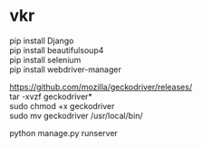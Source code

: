 # vkr

pip install Django <br/>
pip install beautifulsoup4 <br/>
pip install selenium <br/>
pip install webdriver-manager <br/>

https://github.com/mozilla/geckodriver/releases/ <br/>
tar -xvzf geckodriver* <br/>
sudo chmod +x geckodriver <br/>
sudo mv geckodriver /usr/local/bin/ <br/>

python manage.py runserver
